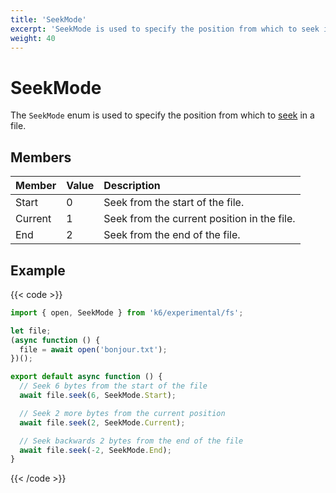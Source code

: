 ```yaml
---
title: 'SeekMode'
excerpt: 'SeekMode is used to specify the position from which to seek in a file.'
weight: 40
---
```


# SeekMode

The `SeekMode` enum is used to specify the position from which to [seek](https://grafana.com/docs/k6/<K6_VERSION>/javascript-api/k6-experimental/fs/file/seek) in a file.

## Members

| Member  | Value | Description                                 |
| :------ | :---- | :------------------------------------------ |
| Start   | 0     | Seek from the start of the file.            |
| Current | 1     | Seek from the current position in the file. |
| End     | 2     | Seek from the end of the file.              |

## Example

{{< code >}}

```javascript
import { open, SeekMode } from 'k6/experimental/fs';

let file;
(async function () {
  file = await open('bonjour.txt');
})();

export default async function () {
  // Seek 6 bytes from the start of the file
  await file.seek(6, SeekMode.Start);

  // Seek 2 more bytes from the current position
  await file.seek(2, SeekMode.Current);

  // Seek backwards 2 bytes from the end of the file
  await file.seek(-2, SeekMode.End);
}
```

{{< /code >}}

